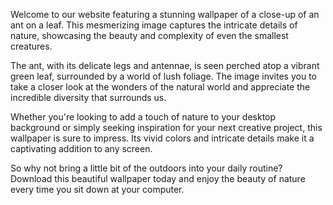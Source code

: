 <!--
Write me content for website with wallpaper "A close-up of an ant on a leaf"
-->

<!--font:Open Sans-->

Welcome to our website featuring a stunning wallpaper of a close-up of an ant on a leaf. This mesmerizing image captures the intricate details of nature, showcasing the beauty and complexity of even the smallest creatures.

The ant, with its delicate legs and antennae, is seen perched atop a vibrant green leaf, surrounded by a world of lush foliage. The image invites you to take a closer look at the wonders of the natural world and appreciate the incredible diversity that surrounds us.

Whether you're looking to add a touch of nature to your desktop background or simply seeking inspiration for your next creative project, this wallpaper is sure to impress. Its vivid colors and intricate details make it a captivating addition to any screen.

So why not bring a little bit of the outdoors into your daily routine? Download this beautiful wallpaper today and enjoy the beauty of nature every time you sit down at your computer.
